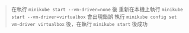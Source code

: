 > 在執行 `minikube start --vm-driver=none` 後
> 重新在本機上執行 `minikube start --vm-driver=virtualbox` 會出現錯誤
> 執行 `minikube config set vm-driver virtualbox` 後，在執行 `minikube start` 後成功
